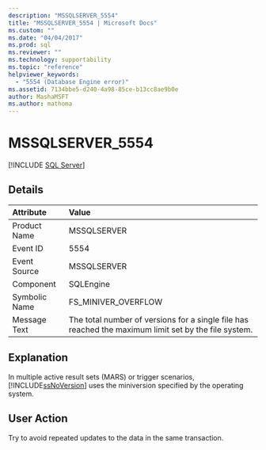 ```yaml
---
description: "MSSQLSERVER_5554"
title: "MSSQLSERVER_5554 | Microsoft Docs"
ms.custom: ""
ms.date: "04/04/2017"
ms.prod: sql
ms.reviewer: ""
ms.technology: supportability
ms.topic: "reference"
helpviewer_keywords: 
  - "5554 (Database Engine error)"
ms.assetid: 7134bbe5-d240-4a98-85ce-b13cc8ae9b0e
author: MashaMSFT
ms.author: mathoma
---
```

# MSSQLSERVER_5554
 [!INCLUDE [SQL Server](../../includes/applies-to-version/sqlserver.md)]
  
## Details  
  
| Attribute | Value |  
| :-------- | :---- |  
|Product Name|MSSQLSERVER|  
|Event ID|5554|  
|Event Source|MSSQLSERVER|  
|Component|SQLEngine|  
|Symbolic Name|FS_MINIVER_OVERFLOW|  
|Message Text|The total number of versions for a single file has reached the maximum limit set by the file system.|  
  
## Explanation  
In multiple active result sets (MARS) or trigger scenarios, [!INCLUDE[ssNoVersion](../../includes/ssnoversion-md.md)] uses the miniversion specified by the operating system.  
  
## User Action  
Try to avoid repeated updates to the data in the same transaction.  
  
